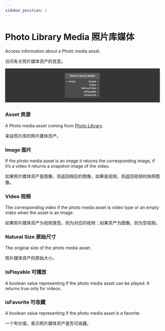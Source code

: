 ```yaml
---
sidebar_position: 2
---
```


# Photo Library Media 照片库媒体

Access information about a Photo media asset.

访问有关照片媒体资产的信息。

![Image](./../../static/img/docs/Media/photo-library-media.png)

### Asset 资源

A Photo media asset coming from [Photo Library](./Photo%20Library.md).

来自照片库的照片媒体资产。

### Image 图片

If the photo media asset is an image it returns the corresponding image, if it’s a video it returns a snapshot image of the video.

如果照片媒体资产是图像，则返回相应的图像，如果是视频，则返回视频的快照图像。

### Video 视频

The corresponding video if the photo media asset is video type or an empty video when the asset is an image.

如果照片媒体资产为视频类型，则为对应的视频；如果资产为图像，则为空视频。

### Natural Size 原始尺寸

The original size of the photo media asset.

照片媒体资产的原始大小。

### isPlayable 可播放

A boolean value representing if the photo media asset can be played. It returns true only for videos.

### isFavorite 可收藏

A boolean value representing if the photo media asset is a favorite.

一个布尔值，表示照片媒体资产是否可收藏。
